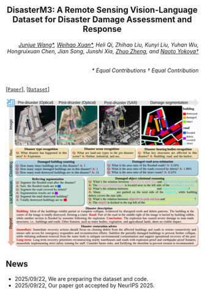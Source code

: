 <h2 align="center">DisasterM3: A Remote Sensing Vision-Language Dataset for Disaster Damage Assessment and Response</h2>

<h6 align="right"><a href="https://junjue-wang.github.io/homepage/">Junjue Wang*</a>, 
<a href="https://weihaoxuan.com">Weihao Xuan*</a>, 
Heli Qi, Zhihao Liu, Kunyi Liu, Yuhan Wu, Hongruixuan Chen,
Jian Song, Junshi Xia, <a href="https://zhuozheng.top/">Zhuo Zheng</a>, 
and <a href="https://naotoyokoya.com/">Naoto Yokoya†</a></h6>

<h6 align="right">
* Equal Contributions
† Equal Contribution</h6>

[[`Paper`](https://arxiv.org/abs/2505.21089)],
[[`Dataset`]()]


<div align="center">
  <img src="https://github.com/Junjue-Wang/resources/blob/main/DisasterM3/task_taxonomy.png?raw=true">
</div>

## News
- 2025/09/22, We are preparing the dataset and code.
- 2025/09/22, Our paper got accepted by NeurIPS 2025.


